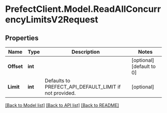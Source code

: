 # PrefectClient.Model.ReadAllConcurrencyLimitsV2Request

## Properties

Name | Type | Description | Notes
------------ | ------------- | ------------- | -------------
**Offset** | **int** |  | [optional] [default to 0]
**Limit** | **int** | Defaults to PREFECT_API_DEFAULT_LIMIT if not provided. | [optional] 

[[Back to Model list]](../README.md#documentation-for-models) [[Back to API list]](../README.md#documentation-for-api-endpoints) [[Back to README]](../README.md)

